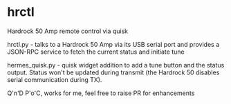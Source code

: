 # hrctl
Hardrock 50 Amp remote control via quisk

hrctl.py - talks to a Hardrock 50 Amp via its USB serial port and provides a JSON-RPC service to fetch the current status and initiate tune

hermes_quisk.py - quisk widget addition to add a tune button and the status output. Status won't be updated during transmit (the Hardrock 50 disables serial communication during TX).

Q'n'D P'o'C, works for me, feel free to raise PR for enhancements
